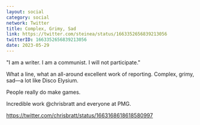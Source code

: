 ```yaml
---
layout: social
category: social
network: Twitter
title: Complex, Grimy, Sad
link: https://twitter.com/steinea/status/1663352656839213056
twitterID: 1663352656839213056
date: 2023-05-29
---
```


"I am a writer. I am a communist. I will not participate."

What a line, what an all-around excellent work of reporting. Complex, grimy, sad—a lot like Disco Elysium.

People really do make games.

Incredible work @chrisbratt and everyone at PMG.

<https://twitter.com/chrisbratt/status/1663168618618580997>

